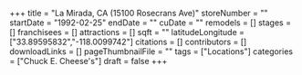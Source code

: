 +++
title = "La Mirada, CA (15100 Rosecrans Ave)"
storeNumber = ""
startDate = "1992-02-25"
endDate = ""
cuDate = ""
remodels = []
stages = []
franchisees = []
attractions = []
sqft = ""
latitudeLongitude = ["33.89595832","-118.0099742"]
citations = []
contributors = []
downloadLinks = []
pageThumbnailFile = ""
tags = ["Locations"]
categories = ["Chuck E. Cheese's"]
draft = false
+++
